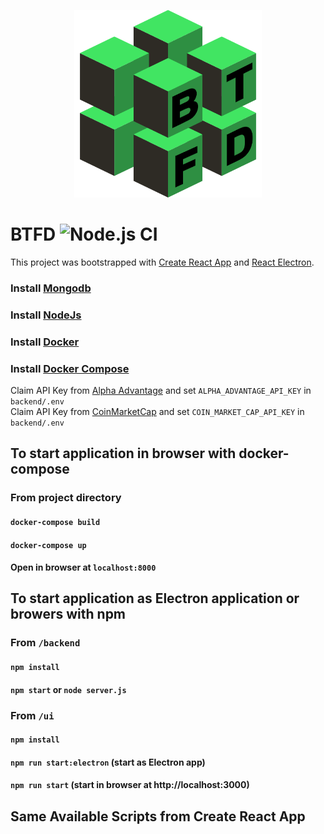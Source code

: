 <p align="center">
  <a alt="btfd" target="_blank"><img width=300 height=300 src="ui/public/btfd1.png"/></a>
</p>



# BTFD ![Node.js CI](https://github.com/MaxRickettsUy/btfd/actions/workflows/node.js.yml/badge.svg)

This project was bootstrapped with [Create React App](https://github.com/facebook/create-react-app) and [React Electron](https://github.com/MaxRickettsUy/react-electron).

### Install [Mongodb](https://docs.mongodb.com/manual/installation/)
### Install [NodeJs](https://nodejs.org/en/https://docs.mongodb.com/manual/installation/)
### Install [Docker](https://docs.docker.com/engine/install/)
### Install [Docker Compose](https://docs.docker.com/compose/install/)

Claim API Key from [Alpha Advantage](https://www.alphavantage.co/support/#api-key) and set `ALPHA_ADVANTAGE_API_KEY` in `backend/.env`
<br/>
Claim API Key from [CoinMarketCap](https://coinmarketcap.com/api/) and set `COIN_MARKET_CAP_API_KEY` in `backend/.env`

## To start application in browser with docker-compose

### From project directory
#### `docker-compose build`
#### `docker-compose up`
#### Open in browser at `localhost:8000`

## To start application as Electron application or browers with npm

### From `/backend`
#### `npm install`
#### `npm start` or `node server.js`

### From `/ui`
#### `npm install`
#### `npm run start:electron` (start as Electron app)
#### `npm run start` (start in browser at http://localhost:3000)

## Same Available Scripts from Create React App
